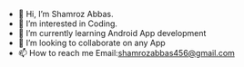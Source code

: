 - 👋 Hi, I’m Shamroz Abbas.
- 👀 I’m interested in Coding.
- 🌱 I’m currently learning Android App development
- 💞️ I’m looking to collaborate on any App
- 📫 How to reach me Email:shamrozabbas456@gmail.com

